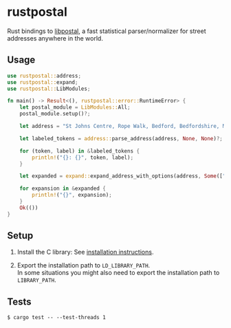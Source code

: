 # rustpostal

Rust bindings to [libpostal][], a fast statistical parser/normalizer
for street addresses anywhere in the world.

## Usage

```rust
use rustpostal::address;
use rustpostal::expand;
use rustpostal::LibModules;

fn main() -> Result<(), rustpostal::error::RuntimeError> {
    let postal_module = LibModules::All;
    postal_module.setup()?;

    let address = "St Johns Centre, Rope Walk, Bedford, Bedfordshire, MK42 0XE, United Kingdom";

    let labeled_tokens = address::parse_address(address, None, None)?;

    for (token, label) in &labeled_tokens {
        println!("{}: {}", token, label);
    }

    let expanded = expand::expand_address_with_options(address, Some(["en"].iter()))?;

    for expansion in &expanded {
        println!("{}", expansion);
    }
    Ok(())
}
```

## Setup

1. Install the C library: See [installation instructions][linux-install].

2. Export the installation path to `LD_LIBRARY_PATH`.  
In some situations you might also need to export the installation path to `LIBRARY_PATH`.

## Tests

```
$ cargo test -- --test-threads 1
```


[libpostal]: https://github.com/openvenues/libpostal
[linux-install]: https://github.com/openvenues/libpostal#installation-maclinux
